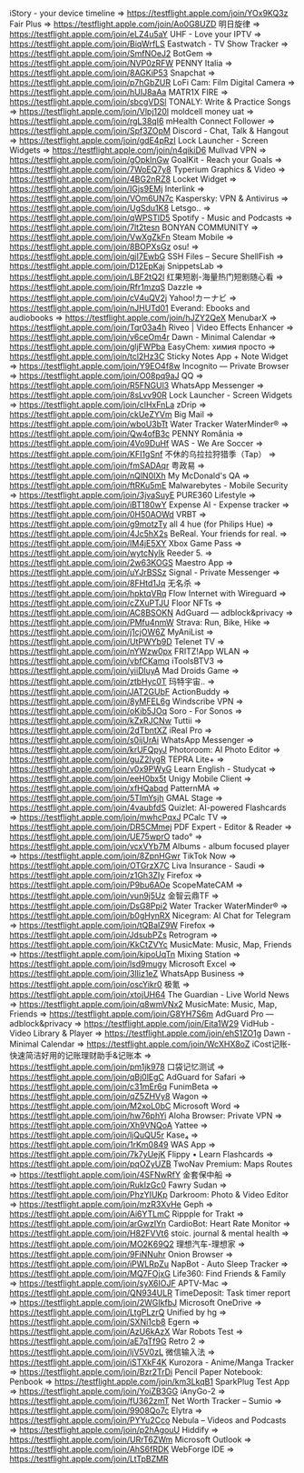 iStory - your device timeline => https://testflight.apple.com/join/YOx9KQ3z
Fair Plus => https://testflight.apple.com/join/Ao0G8UZD
明日旋律 => https://testflight.apple.com/join/eLZ4u5aY
UHF - Love your IPTV => https://testflight.apple.com/join/BiqWrfLS
Eastwatch - TV Show Tracker => https://testflight.apple.com/join/SmfNOeJ2
BotGem => https://testflight.apple.com/join/NVP0zRFW
PENNY Italia => https://testflight.apple.com/join/8AGKiP53
Snapchat => https://testflight.apple.com/join/p7hGbZUR
LoFi Cam: Film Digital Camera => https://testflight.apple.com/join/hUIJ8aAa
MATR1X FIRE => https://testflight.apple.com/join/sbcgVDSl
TONALY: Write & Practice Songs => https://testflight.apple.com/join/Vlpj120l
moldcell money uat => https://testflight.apple.com/join/rgL38qI6
mHealth Connect Follower => https://testflight.apple.com/join/Spf3ZOpM
Discord - Chat, Talk & Hangout => https://testflight.apple.com/join/gdE4pRzI
Lock Launcher - Screen Widgets => https://testflight.apple.com/join/n4qikiD6
Mullvad VPN => https://testflight.apple.com/join/gOpklnGw
GoalKit - Reach your Goals => https://testflight.apple.com/join/7WoEQ7y8
Typerium Graphics & Video => https://testflight.apple.com/join/4BG2nRZ8
Locket Widget => https://testflight.apple.com/join/IGjs9EMj
Interlink => https://testflight.apple.com/join/VOm6UN7c
Kaspersky: VPN & Antivirus => https://testflight.apple.com/join/UgSdu1K8
Letsgo.. => https://testflight.apple.com/join/qWPSTlD5
Spotify - Music and Podcasts => https://testflight.apple.com/join/7lt2tesn
BONYAN COMMUNITY => https://testflight.apple.com/join/VwXgZkFn
Steam Mobile => https://testflight.apple.com/join/8BOPXsGz
osu! => https://testflight.apple.com/join/gjI7EwbG
SSH Files – Secure ShellFish => https://testflight.apple.com/join/D12EpKaj
SnippetsLab => https://testflight.apple.com/join/LBF2tQ2l
红果短剧-海量热门短剧随心看 => https://testflight.apple.com/join/Rfr1mzqS
Dazzle => https://testflight.apple.com/join/cV4uQV2j
Yahoo!カーナビ => https://testflight.apple.com/join/nJHUTd01
Everand: Ebooks and audiobooks => https://testflight.apple.com/join/hJZY2QeX
MenubarX => https://testflight.apple.com/join/Tqr03a4h
Riveo | Video Effects Enhancer => https://testflight.apple.com/join/v6ceOm4r
Dawn - Minimal Calendar => https://testflight.apple.com/join/gljFWPba
EasyChem: химия просто => https://testflight.apple.com/join/tcl2Hz3C
Sticky Notes App + Note Widget => https://testflight.apple.com/join/Y9EO4f8w
Incognito — Private Browser => https://testflight.apple.com/join/O08pq9aJ
QQ => https://testflight.apple.com/join/R5FNGUl3
WhatsApp Messenger => https://testflight.apple.com/join/8sLvv90R
Lock Launcher - Screen Widgets => https://testflight.apple.com/join/clHxFnLa
zDrip => https://testflight.apple.com/join/ckUeZYVm
Big Mail => https://testflight.apple.com/join/wboU3bTt
Water Tracker WaterMinder® => https://testflight.apple.com/join/Qw4ofB3c
PENNY România => https://testflight.apple.com/join/4Vo9DuHf
WAS - We Are Soccer => https://testflight.apple.com/join/KFI1gSnf
不休的乌拉拉狩猎季（Tap） => https://testflight.apple.com/join/fmSADAqr
粤政易 => https://testflight.apple.com/join/nQlN0IXh
My McDonald's QA => https://testflight.apple.com/join/ftRKu5mE
Malwarebytes - Mobile Security => https://testflight.apple.com/join/3jvaSuyE
PURE360 Lifestyle => https://testflight.apple.com/join/iBT180wY
Expense AI - Expense tracker => https://testflight.apple.com/join/0H50AOWd
VRBT => https://testflight.apple.com/join/g9motzTy
all 4 hue   (for Philips Hue) => https://testflight.apple.com/join/4Jc5hX2s
BeReal. Your friends for real. => https://testflight.apple.com/join/IM4jE5XY
Xbox Game Pass => https://testflight.apple.com/join/wytcNylk
Reeder 5. => https://testflight.apple.com/join/2w63KOGS
Maestro App => https://testflight.apple.com/join/uYJrBSSz
Signal - Private Messenger => https://testflight.apple.com/join/8FHtd1Jq
无名杀 => https://testflight.apple.com/join/hpktqVRq
Flow Internet with Wireguard => https://testflight.apple.com/join/cZXuPTJU
Floor NFTs => https://testflight.apple.com/join/AC8BSOKN
AdGuard  — adblock&privacy => https://testflight.apple.com/join/PMfu4nmW
Strava: Run, Bike, Hike => https://testflight.apple.com/join/j1cjOW6Z
MyAniList => https://testflight.apple.com/join/UtPWYb9D
Telenet TV => https://testflight.apple.com/join/nYWzw0px
FRITZ!App WLAN => https://testflight.apple.com/join/vbfCKamq
iToolsBTV3 => https://testflight.apple.com/join/yiiDluyA
Mad Droids Game => https://testflight.apple.com/join/ztbHyc0T
玛特宇宙.. => https://testflight.apple.com/join/JAT2GUbF
ActionBuddy => https://testflight.apple.com/join/8yMFEL6g
Windscribe VPN => https://testflight.apple.com/join/oKib5JOq
Soro - For Sonos => https://testflight.apple.com/join/kZxRJCNw
Tuttii => https://testflight.apple.com/join/2dTbntXZ
iReal Pro => https://testflight.apple.com/join/s0ijUrAi
WhatsApp Messenger => https://testflight.apple.com/join/krUFQpyJ
Photoroom: AI Photo Editor => https://testflight.apple.com/join/guZ2IygR
TEPRA Lite+ => https://testflight.apple.com/join/v0x9PWyG
Learn English - Studycat => https://testflight.apple.com/join/eeH0bx5t
Unigy Mobile Client => https://testflight.apple.com/join/xfHQabqd
PatternMA => https://testflight.apple.com/join/5TImYsjh
GMAL Stage => https://testflight.apple.com/join/4vaubfdS
Quizlet: AI-powered Flashcards => https://testflight.apple.com/join/mwhcPqxJ
PCalc TV => https://testflight.apple.com/join/DR5CMmej
PDF Expert - Editor & Reader => https://testflight.apple.com/join/UE75wprO
tado° => https://testflight.apple.com/join/vcxVYb7M
Albums - album focused player => https://testflight.apple.com/join/8ZpnHGwr
TikTok Now => https://testflight.apple.com/join/OTGrzX7C
Liva Insurance - Saudi => https://testflight.apple.com/join/z1Gh3ZIy
Firefox => https://testflight.apple.com/join/P9bu6AOe
ScopeMateCAM => https://testflight.apple.com/join/vun9j5Uz
金智云鼎TF => https://testflight.apple.com/join/DsG8Ppi2
Water Tracker WaterMinder® => https://testflight.apple.com/join/b0gHynRX
Nicegram: AI Chat for Telegram => https://testflight.apple.com/join/tQBaIZ9W
Firefox => https://testflight.apple.com/join/JdsubPZs
Retrogram => https://testflight.apple.com/join/KkCtZVYc
MusicMate: Music, Map, Friends => https://testflight.apple.com/join/kipoUqTn
Mixing Station => https://testflight.apple.com/join/lsd9mugy
Microsoft Excel => https://testflight.apple.com/join/3lIiz1eZ
WhatsApp Business => https://testflight.apple.com/join/oscYikr0
极氪 => https://testflight.apple.com/join/xtojUH64
The Guardian - Live World News => https://testflight.apple.com/join/q8wmVNx2
MusicMate: Music, Map, Friends => https://testflight.apple.com/join/G8YH7S6m
AdGuard Pro — adblock&privacy => https://testflight.apple.com/join/Eita1W29
VidHub -Video Library & Player => https://testflight.apple.com/join/ehS1ZO1g
Dawn - Minimal Calendar => https://testflight.apple.com/join/WcXHX8oZ
iCost记账-快速简洁好用的记账理财助手&记账本 => https://testflight.apple.com/join/pm1jk978
口袋记忆测试 => https://testflight.apple.com/join/qBj0lEgC
AdGuard for Safari => https://testflight.apple.com/join/c31mEr6q
FunimBeta => https://testflight.apple.com/join/qZ5ZHVy8
Wagon => https://testflight.apple.com/join/M2xoL0bC
Microsoft Word => https://testflight.apple.com/join/hw76phYi
Aloha Browser: Private VPN => https://testflight.apple.com/join/Xh9VNQoA
Yattee => https://testflight.apple.com/join/ljQuQU5r
Kase₄ => https://testflight.apple.com/join/1rKm0849
WAS App => https://testflight.apple.com/join/7k7yUejK
Flippy • Learn Flashcards => https://testflight.apple.com/join/pqOZyUZB
TwoNav Premium: Maps Routes => https://testflight.apple.com/join/4SFNwRfY
金套保中船 => https://testflight.apple.com/join/RukIzGc0
Fawry Sudan => https://testflight.apple.com/join/PhzYIUKp
Darkroom: Photo & Video Editor => https://testflight.apple.com/join/mzR3XvHe
Geph => https://testflight.apple.com/join/Ai6YTLmC
Rippple for Trakt => https://testflight.apple.com/join/arGwzIYn
CardioBot: Heart Rate Monitor => https://testflight.apple.com/join/H82FVVt6
stoic. journal & mental health => https://testflight.apple.com/join/MO2K69Q2
理想汽车-理想家 => https://testflight.apple.com/join/9FiNNuhr
Onion Browser => https://testflight.apple.com/join/iPWLRpZu
NapBot - Auto Sleep Tracker => https://testflight.apple.com/join/MQ7FOjxG
Life360: Find Friends & Family => https://testflight.apple.com/join/syX6IOJF
APTV-Mac => https://testflight.apple.com/join/QN934ULR
TimeDeposit: Task timer report => https://testflight.apple.com/join/2WGIkfbJ
Microsoft OneDrive => https://testflight.apple.com/join/LtgPLzrQ
Unified by hg => https://testflight.apple.com/join/SXNi1cb8
Egern => https://testflight.apple.com/join/AzU6kAzX
War Robots Test => https://testflight.apple.com/join/aE7qTf9G
Retro 2 => https://testflight.apple.com/join/IjV5V0zL
微信输入法 => https://testflight.apple.com/join/iSTXkF4K
Kurozora - Anime/Manga Tracker => https://testflight.apple.com/join/Bzr2TrDi
Pencil Paper Notebook: Penbook => https://testflight.apple.com/join/km3LkqB1
SparkPlug Test App => https://testflight.apple.com/join/YoiZB3GG
iAnyGo-2 => https://testflight.apple.com/join/fU362zmT
Net Worth Tracker – Sumio => https://testflight.apple.com/join/9908Qo7c
Elytra => https://testflight.apple.com/join/PYYu2Cco
Nebula – Videos and Podcasts => https://testflight.apple.com/join/p2hAgouU
Hiddify => https://testflight.apple.com/join/URrT6ZWm
Microsoft Outlook => https://testflight.apple.com/join/AhS6fRDK
WebForge IDE => https://testflight.apple.com/join/LtTpBZMR

